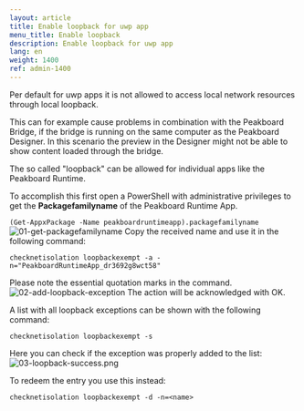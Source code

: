 ```yaml
---
layout: article
title: Enable loopback for uwp app
menu_title: Enable loopback
description: Enable loopback for uwp app
lang: en
weight: 1400
ref: admin-1400
---
```


Per default for uwp apps it is not allowed to access local network resources through local loopback.

This can for example cause problems in combination with the Peakboard Bridge, if the bridge is running on the same computer as the Peakboard Designer.
In this scenario the preview in the Designer might not be able to show content loaded through the bridge.

The so called "loopback" can be allowed for individual apps like the Peakboard Runtime.

To accomplish this first open a PowerShell with administrative privileges to get the __Packagefamilyname__ of the Peakboard Runtime App.

`(Get-AppxPackage -Name peakboardruntimeapp).packagefamilyname`
![01-get-packagefamilyname](/assets/images/admin/loopback/01-get-packagefamilyname.png)
Copy the received name and use it in the following command:

`checknetisolation loopbackexempt -a -n="PeakboardRuntimeApp_dr3692g8wct58"`

Please note the essential quotation marks in the command.
![02-add-loopback-exception](/assets/images/admin/loopback/02-add-loopback-exception.png)
The action will be acknowledged with OK.

A list with all loopback exceptions can be shown with the following command:

`checknetisolation loopbackexempt -s`

Here you can check if the exception was properly added to the list:
![03-loopback-success.png](/assets/images/admin/loopback/03-loopback-success.png)

To redeem the entry you use this instead:

`checknetisolation loopbackexempt -d -n=<name>`
